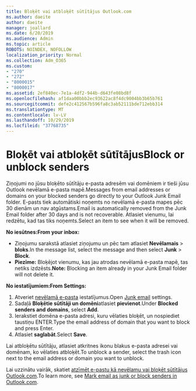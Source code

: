 ```yaml
---
title: Bloķēt vai atbloķēt sūtītājus Outlook.com
ms.author: daeite
author: daeite
manager: joallard
ms.date: 6/20/2019
ms.audience: Admin
ms.topic: article
ROBOTS: NOINDEX, NOFOLLOW
localization_priority: Normal
ms.collection: Adm_O365
ms.custom:
- "270"
- "272"
- "8000015"
- "8000017"
ms.assetid: 2ef840ec-7e1a-4df2-944b-d643fe08bd8f
ms.openlocfilehash: af1daa00bbb2ec93622ac8f4dc9004bb3b65b761
ms.sourcegitcommit: defe2c412567b596fa8c3ab52111bde712ebb314
ms.translationtype: MT
ms.contentlocale: lv-LV
ms.lasthandoff: 10/29/2019
ms.locfileid: "37768735"
---
```

# <a name="block-or-unblock-senders"></a><span data-ttu-id="d1d89-102">Bloķēt vai atbloķēt sūtītājus</span><span class="sxs-lookup"><span data-stu-id="d1d89-102">Block or unblock senders</span></span>

<span data-ttu-id="d1d89-103">Ziņojumi no jūsu bloķēto sūtītāju e-pasta adresēm vai domēniem ir tieši jūsu Outlook nevēlamā e-pasta mapē.</span><span class="sxs-lookup"><span data-stu-id="d1d89-103">Messages from email addresses or domains on your blocked senders go directly to your Outlook Junk Email folder.</span></span> <span data-ttu-id="d1d89-104">E-pasts tiek automātiski noņemts no nevēlamā e-pasta mapes pēc 30 dienām un nav atgūstams.</span><span class="sxs-lookup"><span data-stu-id="d1d89-104">Email is automatically removed from the Junk Email folder after 30 days and is not recoverable.</span></span> <span data-ttu-id="d1d89-105">Atlasiet vienumu, lai redzētu, kad tas tiks noņemts.</span><span class="sxs-lookup"><span data-stu-id="d1d89-105">Select an item to see when it will be removed.</span></span>

<span data-ttu-id="d1d89-106">**No iesūtnes:**</span><span class="sxs-lookup"><span data-stu-id="d1d89-106">**From your inbox:**</span></span>

- <span data-ttu-id="d1d89-107">Ziņojumu sarakstā atlasiet ziņojumu un pēc tam atlasiet **Nevēlamais** > **bloks**.</span><span class="sxs-lookup"><span data-stu-id="d1d89-107">In the message list, select the message and then select **Junk** > **Block**.</span></span>
- <span data-ttu-id="d1d89-108">**Piezīme:** Bloķējot vienumu, kas jau atrodas nevēlamā e-pasta mapē, tas netiks izdzēsts.</span><span class="sxs-lookup"><span data-stu-id="d1d89-108">**Note:** Blocking an item already in your Junk Email folder will not delete it.</span></span>

<span data-ttu-id="d1d89-109">**No iestatījumiem:**</span><span class="sxs-lookup"><span data-stu-id="d1d89-109">**From Settings:**</span></span>

1. <span data-ttu-id="d1d89-110">Atveriet [nevēlamā e-pasta](https://outlook.live.com/mail/options/mail/junkEmail) iestatījumus.</span><span class="sxs-lookup"><span data-stu-id="d1d89-110">Open [Junk email](https://outlook.live.com/mail/options/mail/junkEmail) settings.</span></span>
2. <span data-ttu-id="d1d89-111">Sadaļā **Bloķētie sūtītāji un domēni**atlasiet **pievienot**.</span><span class="sxs-lookup"><span data-stu-id="d1d89-111">Under **Blocked senders and domains**, select **Add**.</span></span>
3. <span data-ttu-id="d1d89-112">Ierakstiet domēna e-pasta adresi, kuru vēlaties bloķēt, un nospiediet taustiņu ENTER.</span><span class="sxs-lookup"><span data-stu-id="d1d89-112">Type the email address of domain that you want to block and press Enter.</span></span>
4. <span data-ttu-id="d1d89-113">Atlasiet **saglabāt**.</span><span class="sxs-lookup"><span data-stu-id="d1d89-113">Select **Save**.</span></span>

<span data-ttu-id="d1d89-114">Lai atbloķētu sūtītāju, atlasiet atkritnes ikonu blakus e-pasta adresei vai domēnam, ko vēlaties atbloķēt.</span><span class="sxs-lookup"><span data-stu-id="d1d89-114">To unblock a sender, select the trash icon next to the email address or domain you want to unblock.</span></span>

<span data-ttu-id="d1d89-115">Lai uzzinātu vairāk, skatiet [atzīmēt e-pastu kā nevēlamu vai bloķēt sūtītājus Outlook.com](https://support.office.com/article/a3ece97b-82f8-4a5e-9ac3-e92fa6427ae4?wt.mc_id=Office_Outlook_com_Alchemy).</span><span class="sxs-lookup"><span data-stu-id="d1d89-115">To learn more, see [Mark email as junk or block senders in Outlook.com](https://support.office.com/article/a3ece97b-82f8-4a5e-9ac3-e92fa6427ae4?wt.mc_id=Office_Outlook_com_Alchemy).</span></span>